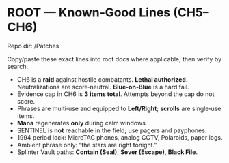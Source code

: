 # ROOT — Known‑Good Lines (CH5–CH6)
Repo dir: /Patches

Copy/paste these exact lines into root docs where applicable, then verify by search.

- CH6 is a **raid** against hostile combatants. **Lethal authorized.** Neutralizations are score‑neutral. **Blue‑on‑Blue** is a hard fail.
- Evidence cap in CH6 is **3 items total**. Attempts beyond the cap do not score.
- Phrases are multi‑use and equipped to **Left/Right**; **scrolls** are single‑use items.
- **Mana** regenerates **only** during calm windows.
- SENTINEL is **not** reachable in the field; use pagers and payphones.
- 1994 period lock: MicroTAC phones, analog CCTV, Polaroids, paper logs.
- Ambient phrase only: “the stars are right tonight.”
- Splinter Vault paths: **Contain (Seal)**, **Sever (Escape)**, **Black File**.
